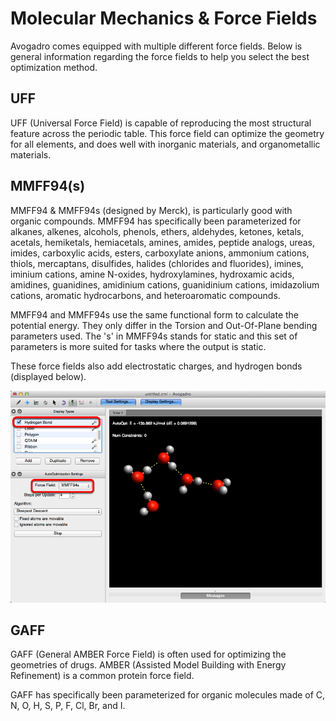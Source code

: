 ---
---
# Molecular Mechanics & Force Fields

Avogadro comes equipped with multiple different force fields. Below is general information regarding the force fields to help you select the best optimization method.

## UFF 

UFF (Universal Force Field) is capable of reproducing the most structural feature across the periodic table. This force field can optimize the geometry for all elements, and does well with inorganic materials, and organometallic materials.

## MMFF94(s)

MMFF94 & MMFF94s (designed by Merck), is particularly good with organic compounds. MMFF94 has specifically been parameterized for alkanes, alkenes, alcohols, phenols, ethers, aldehydes, ketones, ketals, acetals, hemiketals, hemiacetals, amines, amides, peptide analogs, ureas, imides, carboxylic acids, esters, carboxylate anions, ammonium cations, thiols, mercaptans, disulfides, halides (chlorides and fluorides), imines, iminium cations, amine N-oxides, hydroxylamines, hydroxamic acids, amidines, guanidines, amidinium cations, guanidinium cations, imidazolium cations, aromatic hydrocarbons, and heteroaromatic compounds.

MMFF94 and MMFF94s use the same functional form to calculate the potential energy. They only differ in the Torsion and Out-Of-Plane bending parameters used. The 's' in MMFF94s stands for static and this set of parameters is more suited for tasks where the output is static. 

These force fields also add electrostatic charges, and hydrogen bonds (displayed below).

![MMFF94(s)][1]

[1]: images/1-molecular-mechanics/mmff94-s-.png

## GAFF

GAFF (General AMBER Force Field) is often used for optimizing the geometries of drugs. AMBER (Assisted Model Building with Energy Refinement) is a common protein force field. 

GAFF has specifically been parameterized for organic molecules made of C, N, O, H, S, P, F, Cl, Br, and I. 